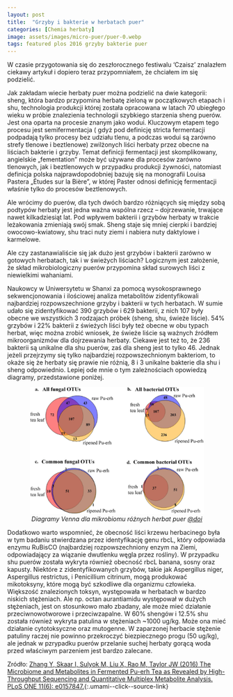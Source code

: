 ```yaml
---
layout: post
title:  "Grzyby i bakterie w herbatach puer"
categories: [Chemia herbaty]
image: assets/images/micro-puer/puer-0.webp
tags: featured plos 2016 grzyby bakterie puer
---
```



W czasie przygotowania się do zeszłorocznego festiwalu ‘Czaisz’ znalazłem ciekawy artykuł i  dopiero teraz przypomniałem, że chciałem im się podzielić.

Jak zakładam wiecie herbaty puer można podzielić na dwie kategorii: sheng, która bardzo przypomina herbatę zieloną w początkowych etapach i shu, technologia produkcji której została opracowana w latach 70 ubiegłego wieku w próbie znalezienia technologii szybkiego starzenia sheng puerów. Jest ona oparta na procesie znanym jako wodui. Kluczowym etapem tego procesu jest semifermentacja ( gdyż pod definicję stricta fermentacji podpadają tylko procesy bez udziału tlenu, a podczas wodui są zarówno strefy tlenowe i beztlenowe) zwilżonych liści herbaty przez obecne na liściach bakterie i grzyby. Temat definicji fermentacji jest skomplikowany, angielskie „fementation” może być używane dla procesów zarówno tlenowych, jak i beztlenowych  w przypadku produkcji żywności, natomiast definicja polska najprawdopodobniej bazuję się na monografii Louisa Pastera  „Études sur la Bière”, w której Paster odnosi definicję fermentacji właśnie tylko do procesów beztlenowych.

Ale wrócimy do puerów, dla tych dwóch bardzo różniących się między sobą podtypów herbaty jest jedna ważna wspólna rzecz – dojrzewanie, trwające nawet kilkadziesiąt lat. Pod wpływem bakterii i grzybów herbaty w trakcie leżakowania zmieniają swój smak. Sheng staje się mniej cierpki i bardziej owocowo-kwiatowy, shu traci nuty ziemi i nabiera nuty daktylowe i karmelowe.

Ale czy zastanawialiście się jak dużo jest grzybów i bakterii zarówno w gotowych herbatach, tak i w świeżych liściach? Logicznym jest założenie, że skład mikrobiologiczny puerów przypomina skład surowych liści z niewielkimi wahaniami. 

 Naukowcy w Uniwersytetu w Shanxi za pomocą wysokosprawnego sekwencjonowania i ilościowej analiza metabolitów zidentyfikowali najbardziej rozpowszechnione grzyby i bakterii w tych herbatach. W sumie udało się zidentyfikować 390 grzybów i 629 bakterii, z nich 107 były obecne we wszystkich 3 rodzajach próbek (sheng, shu, świeże liście). 54% grzybów i 22% bakterii z świeżych liści były też obecne w obu typach herbat, więc można zrobić wniosek, że świeże liście są ważnych źródłem mikroorganizmów dla dojrzewania herbaty. Ciekawe jest też to, że 236 bakterii są unikalne dla shu puerów, zaś dla sheng jest to tylko 46. Jednak jeżeli przejrzymy się tylko najbardziej rozpowszechnionym bakteriom, to okaże się że herbaty się prawie nie różnią, 8 i 3 unikalne bakterie dla shu i sheng odpowiednio. Lepiej ode mnie o tym zależnościach opowiedzą diagramy, przedstawione poniżej.

<p align="center">
  <img alt="micro-puer-1" src="/assets/images/micro-puer/puer-1.webp" width="400">
  <br>
    <em><i>Diagramy Venna dla mikrobiomu różnych herbat puer <a href='https://doi.org/10.1371/journal.pone.0157847'>@doi</a> </i></em>
</p>

Dodatkowo warto wspomnieć, że obecność liści krzewu herbacinego była w tym badaniu stwierdzana przez identyfikację  genu rbcL, który odpowiada enzymu RuBisCO (najbardziej rozpowszechniony enzym na Ziemi, odpowiadający za wiązanie dwutlenku węgla przez rośliny). W przypadku shu puerów została wykryta również obecność rbcL banana, sosny oraz kapusty. 
Niektóre z zidentyfikowanych grzybów, takie jak  Aspergillus niger, Aspergillus restrictus,  i Penicillium citrinum, mogą produkować mikotoksyny, które mogą być szkodliwe dla organizmu człowieka. Większość znalezionych toksyn, występowała w herbatach w bardzo niskich stężeniach.  Ale np. octan aurantiamidu występował w dużych stężeniach, jest on stosunkowo mało zbadany, ale może mieć działanie przeciwnowotworowe i przeciwzapalne. W 60% shengów i 12.5% shu została również wykryta patulina w stężeniach ~1000 ug/kg. Może ona mieć działanie  cytotoksyczne oraz mutogenne. W zaparzonej herbacie stężenie patuliny raczej nie powinno przekroczyć biezpiecznego progu (50 ug/kg), ale jednak w pzrypadku puerów przelanie suchej herbaty gorącą woda przed właściwym parzeniem jest bardzo zalecane.

Zródło:
[Zhang Y, Skaar I, Sulyok M, Liu X, Rao M, Taylor JW (2016) The Microbiome and Metabolites in Fermented Pu-erh Tea as Revealed by High-Throughput Sequencing and Quantitative Multiplex Metabolite Analysis. PLoS ONE 11(6): e0157847.](https://doi.org/10.1371/journal.pone.0157847){:.umami--click--source-link}
